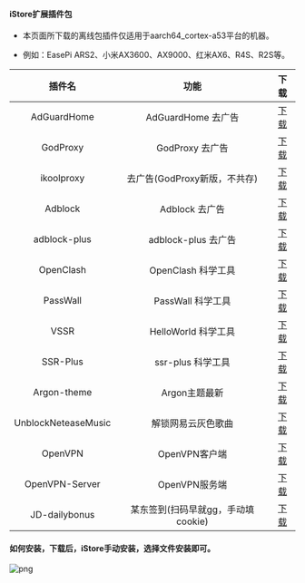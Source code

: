 #### iStore扩展插件包

* 本页面所下载的离线包插件仅适用于aarch64_cortex-a53平台的机器。

* 例如：EasePi ARS2、小米AX3600、AX9000、红米AX6、R4S、R2S等。

|插件名|功能|下载|
| :----: | :----: | :----: |
| AdGuardHome | AdGuardHome 去广告 | [下载](https://cdn.jsdelivr.net/gh/AUK9527/Are-u-ok@master/apps/all/AdGuardHome_20211014.run) |
| GodProxy | GodProxy 去广告 | [下载](https://cdn.jsdelivr.net/gh/AUK9527/Are-u-ok@master/apps/all/GodProxy_20211014.run) |
| ikoolproxy | 去广告(GodProxy新版，不共存) | [下载](https://cdn.jsdelivr.net/gh/AUK9527/Are-u-ok@master/apps/all/ikoolproxy_a53.run) |
| Adblock | Adblock 去广告 | [下载](https://cdn.jsdelivr.net/gh/AUK9527/Are-u-ok@master/apps/all/adblock.run) |
| adblock-plus | adblock-plus 去广告 | [下载](https://cdn.jsdelivr.net/gh/AUK9527/Are-u-ok@master/apps/all/adblock-plus.run) |
| OpenClash | OpenClash 科学工具 | [下载](https://cdn.jsdelivr.net/gh/AUK9527/Are-u-ok@master/apps/all/OpenClash_20211101.run) |
| PassWall | PassWall 科学工具 | [下载](https://cdn.jsdelivr.net/gh/AUK9527/Are-u-ok@master/apps/all/passwall.run) |
| VSSR | HelloWorld 科学工具 | [下载](https://raw.githubusercontent.com/AUK9527/Are-u-ok/main/apps/all/VSSR_20211101.run) |
| SSR-Plus | ssr-plus 科学工具 | [下载](https://cdn.jsdelivr.net/gh/AUK9527/Are-u-ok@master/apps/all/SSR-Plus_20211101.run) |
| Argon-theme | Argon主题最新 | [下载](https://cdn.jsdelivr.net/gh/AUK9527/Are-u-ok@master/apps/all/Argon-theme.run) |
| UnblockNeteaseMusic | 解锁网易云灰色歌曲 | [下载](https://cdn.jsdelivr.net/gh/AUK9527/Are-u-ok@master/apps/all/UnblockNeteaseMusic_20211020.run) |
| OpenVPN | OpenVPN客户端 | [下载](https://cdn.jsdelivr.net/gh/AUK9527/Are-u-ok@master/apps/all/OpenVPN_20211018.run) |
| OpenVPN-Server | OpenVPN服务端 | [下载](https://cdn.jsdelivr.net/gh/AUK9527/Are-u-ok@master/apps/all/OpenVPN-Server_20211018.run) |
| JD-dailybonus | 某东签到(扫码早就gg，手动填cookie) | [下载](https://cdn.jsdelivr.net/gh/AUK9527/Are-u-ok@master/apps/all/JD-dailybonus_20211105.run) |


#### 如何安装，下载后，iStore手动安装，选择文件安装即可。

![png](https://cdn.jsdelivr.net/gh/AUK9527/Are-u-ok@master/apps/install.png)














